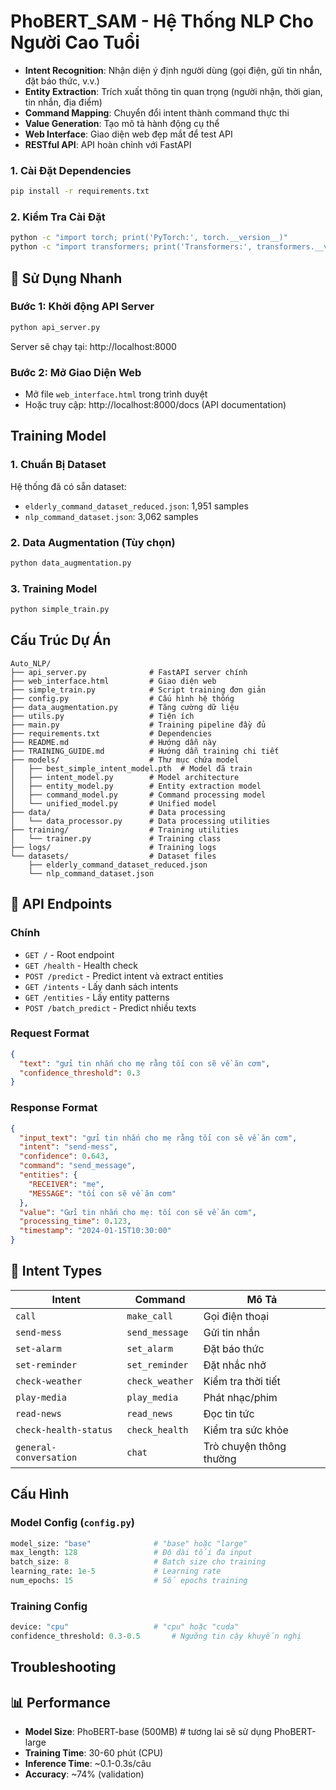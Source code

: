 # PhoBERT_SAM - Hệ Thống NLP Cho Người Cao Tuổi


- **Intent Recognition**: Nhận diện ý định người dùng (gọi điện, gửi tin nhắn, đặt báo thức, v.v.)
- **Entity Extraction**: Trích xuất thông tin quan trọng (người nhận, thời gian, tin nhắn, địa điểm)
- **Command Mapping**: Chuyển đổi intent thành command thực thi
- **Value Generation**: Tạo mô tả hành động cụ thể
- **Web Interface**: Giao diện web đẹp mắt để test API
- **RESTful API**: API hoàn chỉnh với FastAPI



### 1. Cài Đặt Dependencies
```bash
pip install -r requirements.txt
```

### 2. Kiểm Tra Cài Đặt
```bash
python -c "import torch; print('PyTorch:', torch.__version__)"
python -c "import transformers; print('Transformers:', transformers.__version__)"
```

## 🎯 Sử Dụng Nhanh

### Bước 1: Khởi động API Server
```bash
python api_server.py
```
Server sẽ chạy tại: http://localhost:8000

### Bước 2: Mở Giao Diện Web
- Mở file `web_interface.html` trong trình duyệt
- Hoặc truy cập: http://localhost:8000/docs (API documentation)


## Training Model 

### 1. Chuẩn Bị Dataset
Hệ thống đã có sẵn dataset:
- `elderly_command_dataset_reduced.json`: 1,951 samples
- `nlp_command_dataset.json`: 3,062 samples

### 2. Data Augmentation (Tùy chọn)
```bash
python data_augmentation.py
```

### 3. Training Model
```bash
python simple_train.py
```
## Cấu Trúc Dự Án

```
Auto_NLP/
├── api_server.py              # FastAPI server chính
├── web_interface.html         # Giao diện web
├── simple_train.py            # Script training đơn giản
├── config.py                  # Cấu hình hệ thống
├── data_augmentation.py       # Tăng cường dữ liệu
├── utils.py                   # Tiện ích
├── main.py                    # Training pipeline đầy đủ
├── requirements.txt           # Dependencies
├── README.md                  # Hướng dẫn này
├── TRAINING_GUIDE.md          # Hướng dẫn training chi tiết
├── models/                    # Thư mục chứa model
│   ├── best_simple_intent_model.pth  # Model đã train
│   ├── intent_model.py        # Model architecture
│   ├── entity_model.py        # Entity extraction model
│   ├── command_model.py       # Command processing model
│   └── unified_model.py       # Unified model
├── data/                      # Data processing
│   └── data_processor.py      # Data processing utilities
├── training/                  # Training utilities
│   └── trainer.py             # Training class
├── logs/                      # Training logs
└── datasets/                  # Dataset files
    ├── elderly_command_dataset_reduced.json
    └── nlp_command_dataset.json
```

## 🔌 API Endpoints

### Chính
- `GET /` - Root endpoint
- `GET /health` - Health check
- `POST /predict` - Predict intent và extract entities
- `GET /intents` - Lấy danh sách intents
- `GET /entities` - Lấy entity patterns
- `POST /batch_predict` - Predict nhiều texts

### Request Format
```json
{
  "text": "gửi tin nhắn cho mẹ rằng tối con sẽ về ăn cơm",
  "confidence_threshold": 0.3
}
```

### Response Format
```json
{
  "input_text": "gửi tin nhắn cho mẹ rằng tối con sẽ về ăn cơm",
  "intent": "send-mess",
  "confidence": 0.643,
  "command": "send_message",
  "entities": {
    "RECEIVER": "mẹ",
    "MESSAGE": "tối con sẽ về ăn cơm"
  },
  "value": "Gửi tin nhắn cho mẹ: tối con sẽ về ăn cơm",
  "processing_time": 0.123,
  "timestamp": "2024-01-15T10:30:00"
}
```

## 🎯 Intent Types

| Intent | Command | Mô Tả |
|--------|---------|-------|
| `call` | `make_call` | Gọi điện thoại |
| `send-mess` | `send_message` | Gửi tin nhắn |
| `set-alarm` | `set_alarm` | Đặt báo thức |
| `set-reminder` | `set_reminder` | Đặt nhắc nhở |
| `check-weather` | `check_weather` | Kiểm tra thời tiết |
| `play-media` | `play_media` | Phát nhạc/phim |
| `read-news` | `read_news` | Đọc tin tức |
| `check-health-status` | `check_health` | Kiểm tra sức khỏe |
| `general-conversation` | `chat` | Trò chuyện thông thường |


## Cấu Hình

### Model Config (`config.py`)
```python
model_size: "base"              # "base" hoặc "large"
max_length: 128                 # Độ dài tối đa input
batch_size: 8                   # Batch size cho training
learning_rate: 1e-5             # Learning rate
num_epochs: 15                  # Số epochs training
```

### Training Config
```python
device: "cpu"                   # "cpu" hoặc "cuda"
confidence_threshold: 0.3-0.5       # Ngưỡng tin cậy khuyến nghị
```

## Troubleshooting


## 📊 Performance

- **Model Size**: PhoBERT-base (500MB) # tương lai sẽ sử dụng PhoBERT-large
- **Training Time**: 30-60 phút (CPU) 
- **Inference Time**: ~0.1-0.3s/câu
- **Accuracy**: ~74% (validation)
